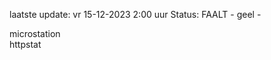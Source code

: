 laatste update: 
vr 15-12-2023  2:00   uur 
Status: FAALT - geel - 
<div class="service Y">microstation</div><div class="service G">httpstat</div>